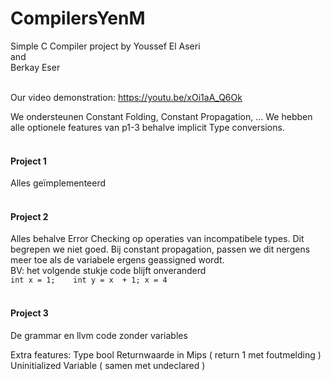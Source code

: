 # CompilersYenM

Simple C Compiler project by
  Youssef El Aseri \
  and \
  Berkay Eser
<br><br>

Our video demonstration:
https://youtu.be/xOi1aA_Q6Ok

We ondersteunen Constant Folding, Constant Propagation, ...
We hebben alle optionele features van p1-3 behalve implicit Type conversions.
<br><br>

#### Project 1

Alles geïmplementeerd
<br><br>

#### Project 2
Alles behalve Error Checking op
operaties van incompatibele types. Dit begrepen we niet goed.
Bij constant propagation, passen we dit nergens meer toe 
als de variabele ergens geassigned wordt.<br>
BV: het volgende stukje code blijft onveranderd<br>
`int x = 1;   
int y = x  + 1;
x = 4`
<br><br>

#### Project 3
De grammar en llvm code zonder variables

Extra features:
  Type bool
  Returnwaarde in Mips ( return 1 met foutmelding )
  Uninitialized Variable ( samen met undeclared )